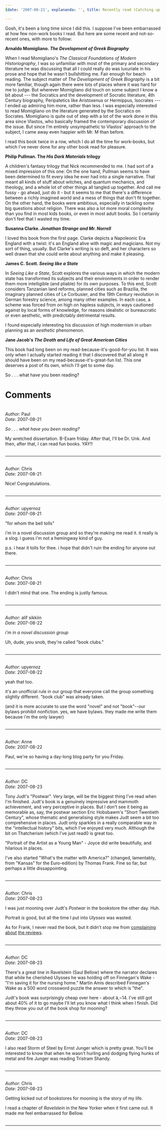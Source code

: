 ```yaml
---
{date: '2007-08-21', explananda: '', title: Recently read (Catching up edition), tags: book_reviews}

---
```

Gosh, it's been a long time since I did this. I suppose I've been embarrassed at how few non-work books I read.  But here are some recent and not-so-recent ones, with more to follow:

<b>Arnaldo Momigliano. <em>The Development of Greek Biography</em></b>

When I read Momigliano's <em>The Classical Foundations of Modern Historiography</em>, I was so unfamiliar with most of the primary and secondary literature he was discussing that all I could really do was luxuriate in his prose and hope that he wasn't bullshitting me.  Fair enough for beach reading.  The subject matter of <em>The Development of Greek Biography</em> is a bit more familiar, though again there were lots of places where it was hard for me to judge.  But wherever Momigliano did touch on some subject I know a bit about --- the Socratics and the development of Socratic literature, 4th Century biography, Peripatetics like Aristoxenus or Hermippus, Isocrates --- I ended up admiring him more, rather than less.  I was especially interested to read Momigliano on the literature generated by the Socratics on Socrates.  Momigliano is quite out of step with a lot of the work done in this area since Vlastos, who basically framed the contemporary discussion of the issue.  But since I'm entirely unsympathetic to Vlastos' approach to the subject, I came away even happier with Mr. M than before.

I read this book twice in a row, which I do all the time for work-books, but which I've never done for any other book read for pleasure.

<b>Philip Pullman. The <em>His Dark Materials</em> trilogy</b>

A children's fantasy trilogy that Nick recommended to me.  I had sort of a mixed impression of this one: On the one hand, Pullman seems to have been determined to fit every idea he ever had into a single narrative.  That meant all kinds of stuff about witches, and quantum mechanics, and theology, and a whole lot of other things all tangled up together.  And call me fussy - go ahead, just do it - but it seems to me that there's a difference between a richly imagined world and a mess of things that don't fit together.  On the other hand, the books were ambitious, especially in tackling some big questions about religion. There was also a lot more moral complexity than you find in most kids books, or even in most adult books.  So I certainly don't feel that I wasted my time.

<b>Susanna Clarke. <em>Jonathan Strange and Mr. Norrell</em></b>

I loved this book from the first page.  Clarke depicts a Napoleonic Era England with a twist: it's an England alive with magic and magicians.  Not my sort of thing, usually.  But Clarke's writing is so deft, and her characters so well drawn that she could write about anything and make it pleasing.

<b>James C. Scott. <em>Seeing like a State</em></b>

In <em>Seeing Like a State</em>, Scott explores the various ways in which the modern state has transformed its subjects and their environments in order to render them more intelligible (and pliable) for its own purposes.  To this end, Scott considers Tanzanian land reforms, planned cities such as Brazilia, the imaginary planned cities of Le Corbusier, and the 19th Century revolution in German forestry science, among many other examples.  In each case, a scheme was forced from on high on hapless subjects, in ways cautioned against by local forms of knowledge, for reasons idealistic or bureaucratic or even aesthetic, with predictably detrimental results.

I found especially interesting his discussion of high modernism in urban planning as an <em>aesthetic</em> phenomenon.

<b>Jane Jacob's <em>The Death and Life of Great American Cities</em></b>

This book had long been on my read-because-it's-good-for-you list.  It was only when I actually started reading it that I discovered that all along it should have been on my read-because-it's-great-fun list. This one deserves a post of its own, which I'll get to some day.

So . . . what have you been reading?


<h1>Comments</h1>


<br/>
<em>Author:</em> Paul
<br/><em>Date:</em> 2007-08-21

<I>So . . . what have you been reading?</i>

My wretched dissertation. B-Exam friday. After that, I'll be Dr. Unk. And then, after that, I can read fun books. YAY!!
<br/>
<br/>

*******************************************************************************



<br/>
<em>Author:</em> Chris
<br/><em>Date:</em> 2007-08-21

Nice!  Congratulations.
<br/>
<br/>

*******************************************************************************



<br/>
<em>Author:</em> upyernoz
<br/><em>Date:</em> 2007-08-21

"for whom the bell tolls"

i'm in a novel discussion group and so they're making me read it.  it really is a slog.  i guess i'm not a hemingway kind of guy.

p.s. i hear it tolls for thee. i hope that didn't ruin the ending for anyone out there.
<br/>
<br/>

*******************************************************************************



<br/>
<em>Author:</em> Chris
<br/><em>Date:</em> 2007-08-21

I didn't mind that one.  The ending is justly famous.
<br/>
<br/>

*******************************************************************************



<br/>
<em>Author:</em> alif sikkiin
<br/><em>Date:</em> 2007-08-22

<i>i'm in a novel discussion group</i>

Uh, dude, you snob, they're called "book clubs."
<br/>
<br/>

*******************************************************************************



<br/>
<em>Author:</em> upyernoz
<br/><em>Date:</em> 2007-08-22

yeah that too.

it's an unofficial rule in our group that everyone call the group something slightly different.  "book club" was already taken.

(and it is more accurate to use the word "novel" and not "book"--our bylaws prohibit nonfiction.  yes, we have bylaws.  they made me write them because i'm the only lawyer)
<br/>
<br/>

*******************************************************************************



<br/>
<em>Author:</em> Anne
<br/><em>Date:</em> 2007-08-22

Paul, we're so having a day-long blog party for you Friday.
<br/>
<br/>

*******************************************************************************



<br/>
<em>Author:</em> DC
<br/><em>Date:</em> 2007-08-23

Tony Judt's "Postwar". Very large, will be the biggest thing I've read when I'm finished. Judt's book is a genuinely impressive and mammoth achievement, and very perceptive in places. But I don't see it being as memorable as, say, the postwar section Eric Hobsbawm's "Short Twentieth Century", whose thematic and generalising style makes Judt seem a bit too comprehensive in places. Judt only sparkles in a really comparable way in the "intellectual history" bits, which I've enjoyed very much. Although the bit on Thatcherism (which I've just read0 is great too.

"Portrait of the Artist as a Young Man" - Joyce did write beautifully, and hilarious in places.

I've also started "What's the matter with America?" (changed, lamentably, from "Kansas" for the Euro-edition) by Thomas Frank. Fine so far, but perhaps a little dissappointing.
<br/>
<br/>

*******************************************************************************



<br/>
<em>Author:</em> Chris
<br/><em>Date:</em> 2007-08-23

I was just mooning over Judt's <em>Postwar</em> in the bookstore the other day.  Huh.

Portrait <em>is</em> good, but all the time I put into <em>Ulysses</em> was wasted.

As for Frank, I never read the book, but it didn't stop me from <a href="http://www.explananda.com/?p=564" rel="nofollow">complaining</a> <a href="http://www.explananda.com/?p=569" rel="nofollow">about</a> <a href="http://www.explananda.com/?p=573" rel="nofollow">the reviews</a>.
<br/>
<br/>

*******************************************************************************



<br/>
<em>Author:</em> DC
<br/><em>Date:</em> 2007-08-23

There's a great line in Ravelstein (Saul Bellow) where the narrator declares that while he cherished Ulysses he was holding off on Finnegan's Wake - "I'm saving it for the nursing home." Martin Amis described Finnegan's Wake as a 500 word crossword puzzle the answer to which is "the".

Judt's book was surprisingly  cheap over here - about â‚¬14. I've still got about 40% of it to go maybe I'll let you know what I think when I finish. Did they throw you out of the book shop for mooning?
<br/>
<br/>

*******************************************************************************



<br/>
<em>Author:</em> DC
<br/><em>Date:</em> 2007-08-23

I also read Storm of Steel by Ernst Junger which is pretty great. You'll be interested to know that when he wasn't hurling and dodging flying hunks of metal and fire Junger was reading Tristram Shandy.
<br/>
<br/>

*******************************************************************************



<br/>
<em>Author:</em> Chris
<br/><em>Date:</em> 2007-08-23

Getting kicked out of bookstores for mooning is the story of my life.

I read a chapter of <em>Ravelstein</em> in the New Yorker when it first came out.  It made me feel embarrassed for Bellow.
<br/>
<br/>

*******************************************************************************
